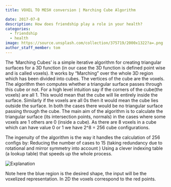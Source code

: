 ```yaml
---
title: VOXEL TO MESH conversion | Marching Cube Algorithm

date: 2017-07-8
description: How does friendship play a role in your health?
categories:
  - friendship
  - health
image: https://source.unsplash.com/collection/375719/2000x1322?a=.png
author_staff_member: tom
---
```


The ‘Marching Cubes’ is a simple iterative algorithm for creating triangular surfaces for a 3D function (in our case the 3D function is defined point wise and is called voxels). It works by “Marching” over the whole 3D region which has been divided into cubes. The vertices of the cube are the voxels. The algorithm then computes whether a triangular surface passes through this cube or not. For a high level intuition say if the corners of the cube(the voxels) are all 1. This would mean that the cube will lie entirely inside the surface. Similarly if the voxels are all 0s then it would mean the cube lies outside the surface. In both the cases there would be no triangular surface passing through the cube. The main aim of the algorithm is to calculate the triangular surface (its intersection points, normals) in the cases where some voxels are 1 others are 0 (inside a cube). As there are 8 voxels in a cube which can have value 0 or 1 we have 2^8 = 256 cube configurations.

The ingenuity of the algorithm is the way it handles the calculation of 256 configs by:
  Reducing the number of cases to 15 (taking redundancy due to rotational and mirror symmetry into account )
  Using a clever indexing table (a lookup table) that speeds up the whole process.

![Explanation](https://source.unsplash.com/random/1500x1001)

Note here the blue region is the desired shape, the input will be the voxelized representation. In 2D the voxels correspond to the red points. 

